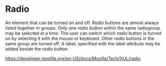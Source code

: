 # Radio
An element that can be turned on and off. *Radio* buttons are almost always listed together in groups. Only one *radio* button within the same radiogroup may be selected at a time. The user can switch which *radio* button is turned on by selecting it with the mouse or keyboard. Other *radio* buttons in the same group are turned off. A label, specified with the label attribute may be added beside the *radio* button.

https://developer.mozilla.org/en-US/docs/Mozilla/Tech/XUL/radio